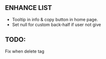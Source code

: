 ## ENHANCE LIST
- Tooltip in info & copy button in home page.
- Set null for custom back-half if user not give

## TODO:
Fix when delete tag